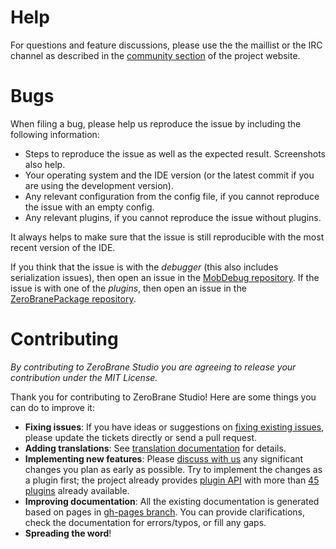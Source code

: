 # Help

For questions and feature discussions, please use the the maillist or the IRC channel as described in the [community section](http://studio.zerobrane.com/community.html) of the project website.

# Bugs

When filing a bug, please help us reproduce the issue by including the following information:

* Steps to reproduce the issue as well as the expected result. Screenshots also help.
* Your operating system and the IDE version (or the latest commit if you are using the development version).
* Any relevant configuration from the config file, if you cannot reproduce the issue with an empty config.
* Any relevant plugins, if you cannot reproduce the issue without plugins.

It always helps to make sure that the issue is still reproducible with the most recent version of the IDE.

If you think that the issue is with the *debugger* (this also includes serialization issues), then open an issue in the [MobDebug repository](https://github.com/pkulchenko/MobDebug/issues).
If the issue is with one of the *plugins*, then open an issue in the [ZeroBranePackage repository](https://github.com/pkulchenko/ZeroBranePackage/issues).

# Contributing

_By contributing to ZeroBrane Studio you are agreeing to release your contribution under the MIT License._

Thank you for contributing to ZeroBrane Studio! Here are some things you can do to improve it:

* **Fixing issues**: If you have ideas or suggestions on [fixing existing issues](https://github.com/pkulchenko/ZeroBraneStudio/issues), please update the tickets directly or send a pull request.
* **Adding translations**: See [translation documentation](http://studio.zerobrane.com/doc-translation.html) for details.
* **Implementing new features**: Please [discuss with us](http://studio.zerobrane.com/community.html) any significant changes you plan as early as possible.
Try to implement the changes as a plugin first; the project already provides [plugin API](doc-plugin.html) with more than [45 plugins](https://github.com/pkulchenko/ZeroBranePackage) already available.
* **Improving documentation**: All the existing documentation is generated based on pages in [gh-pages branch](https://github.com/pkulchenko/ZeroBraneStudio/tree/gh-pages). You can provide clarifications, check the documentation for errors/typos, or fill any gaps.
* **Spreading the word**!
